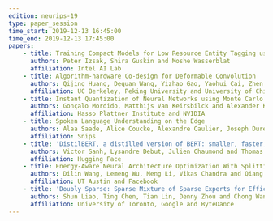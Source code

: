 ```yaml
---
edition: neurips-19
type: paper_session
time_start: 2019-12-13 16:45:00
time_end: 2019-12-13 17:45:00
papers:
    - title: Training Compact Models for Low Resource Entity Tagging using Pre-trained Language Models
      authors: Peter Izsak, Shira Guskin and Moshe Wasserblat
      affiliation: Intel AI Lab
    - title: Algorithm-hardware Co-design for Deformable Convolution
      authors: Qijing Huang, Dequan Wang, Yizhao Gao, Yaohui Cai, Zhen Dong, Bichen Wu, Kurt Keutzer and John Wawrzynek
      affiliation: UC Berkeley, Peking University and University of Chinese Academy of Science
    - title: Instant Quantization of Neural Networks using Monte Carlo Methods
      authors: Gonçalo Mordido, Matthijs Van Keirsbilck and Alexander Keller
      affiliation: Hasso Plattner Institute and NVIDIA
    - title: Spoken Language Understanding on the Edge
      authors: Alaa Saade, Alice Coucke, Alexandre Caulier, Joseph Dureau, Adrien Ball, Théodore Bluche, David Leroy, Clément Doumouro, Thibault Gisselbrecht, Francesco Caltagirone, Thibaut Lavril and Maël Primet
      affiliation: Snips
    - title: 'DistilBERT, a distilled version of BERT: smaller, faster, cheaper and lighter'
      authors: Victor Sanh, Lysandre Debut, Julien Chaumond and Thomas Wolf
      affiliation: Hugging Face
    - title: Energy-Aware Neural Architecture Optimization With Splitting Steepest Descent
      authors: Dilin Wang, Lemeng Wu, Meng Li, Vikas Chandra and Qiang Liu
      affiliation: UT Austin and Facebook
    - title: 'Doubly Sparse: Sparse Mixture of Sparse Experts for Efficient Softmax Inference'
      authors: Shun Liao, Ting Chen, Tian Lin, Denny Zhou and Chong Wang
      affiliation: University of Toronto, Google and ByteDance
---
```

